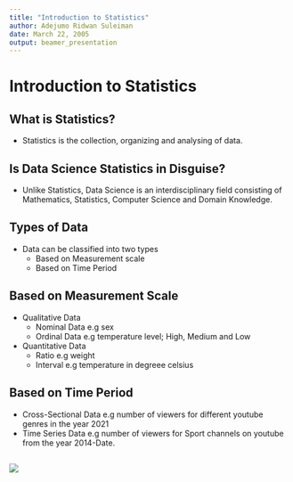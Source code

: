 ```yaml
---
title: "Introduction to Statistics"
author: Adejumo Ridwan Suleiman
date: March 22, 2005
output: beamer_presentation
---
```


# Introduction to Statistics

## What is Statistics?

* Statistics is the collection, organizing and analysing of data.

## Is Data Science Statistics in Disguise?

* Unlike Statistics, Data Science is an interdisciplinary field consisting of Mathematics, Statistics, Computer Science and Domain Knowledge.

## Types of Data

* Data can be classified into two types  
  - Based on Measurement scale  
  - Based on Time Period  

## Based on Measurement Scale
* Qualitative Data  
  - Nominal Data e.g sex
  - Ordinal Data e.g temperature level; High, Medium and Low
* Quantitative Data  
  - Ratio  e.g weight
  - Interval e.g temperature in degreee celsius

## Based on Time Period
* Cross-Sectional Data e.g number of viewers for different youtube genres in the year 2021
* Time Series Data e.g number of viewers for Sport channels on youtube from the year 2014-Date.

## 

![]("\types_of_data.png")



